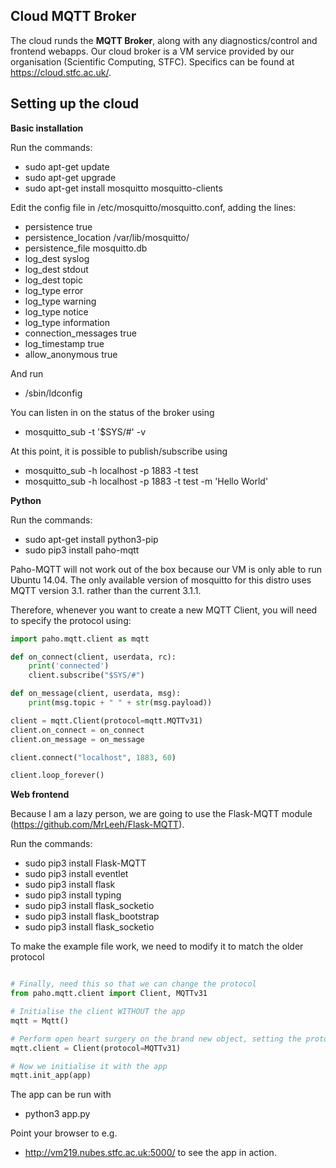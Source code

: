 ## Cloud MQTT Broker

The cloud runds the **MQTT Broker**, along with any diagnostics/control and frontend webapps. Our cloud broker is a VM service provided by our organisation (Scientific Computing, STFC). Specifics can be found at https://cloud.stfc.ac.uk/.

## Setting up the cloud

**Basic installation**

Run the commands:
- sudo apt-get update
- sudo apt-get upgrade
- sudo apt-get install mosquitto mosquitto-clients

Edit the config file in /etc/mosquitto/mosquitto.conf, adding the lines:
- persistence true
- persistence_location /var/lib/mosquitto/
- persistence_file mosquitto.db
- log_dest syslog
- log_dest stdout
- log_dest topic
- log_type error
- log_type warning
- log_type notice
- log_type information
- connection_messages true
- log_timestamp true
- allow_anonymous true

And run 
- /sbin/ldconfig


You can listen in on the status of the broker using 
- mosquitto_sub -t '$SYS/#' -v

At this point, it is possible to publish/subscribe using 
- mosquitto_sub -h localhost -p 1883 -t test
- mosquitto_sub -h localhost -p 1883 -t test -m 'Hello World'

**Python**

Run the commands:
- sudo apt-get install python3-pip
- sudo pip3 install paho-mqtt

Paho-MQTT will not work out of the box because our VM is only able to run Ubuntu 14.04. The only available version of mosquitto for this distro uses MQTT version 3.1. rather than the current 3.1.1.

Therefore, whenever you want to create a new MQTT Client, you will need to specify the protocol using:

```python
import paho.mqtt.client as mqtt

def on_connect(client, userdata, rc):
    print('connected')
    client.subscribe("$SYS/#")

def on_message(client, userdata, msg):
    print(msg.topic + " " + str(msg.payload))

client = mqtt.Client(protocol=mqtt.MQTTv31)
client.on_connect = on_connect
client.on_message = on_message

client.connect("localhost", 1883, 60)

client.loop_forever()
``` 

**Web frontend**

Because I am a lazy person, we are going to use the Flask-MQTT module (https://github.com/MrLeeh/Flask-MQTT). 

Run the commands:
- sudo pip3 install Flask-MQTT
- sudo pip3 install eventlet
- sudo pip3 install flask
- sudo pip3 install typing
- sudo pip3 install flask_socketio
- sudo pip3 install flask_bootstrap
- sudo pip3 install flask_socketio

To make the example file work, we need to modify it to match the older protocol
```python

# Finally, need this so that we can change the protocol
from paho.mqtt.client import Client, MQTTv31

# Initialise the client WITHOUT the app
mqtt = Mqtt()

# Perform open heart surgery on the brand new object, setting the protocol to the old version
mqtt.client = Client(protocol=MQTTv31)

# Now we initialise it with the app
mqtt.init_app(app)
```

The app can be run with 
- python3 app.py

Point your browser to e.g. 
- http://vm219.nubes.stfc.ac.uk:5000/
to see the app in action.